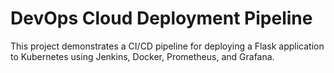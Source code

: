 # DevOps Cloud Deployment Pipeline

This project demonstrates a CI/CD pipeline for deploying a Flask application to Kubernetes using Jenkins, Docker, Prometheus, and Grafana.